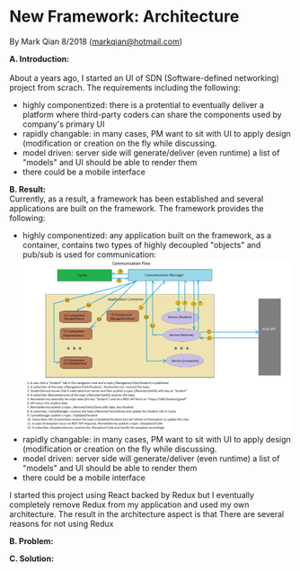 New Framework: Architecture
=================================

By Mark Qian 8/2018 (markqian@hotmail.com)

<b>A. Introduction:</b><br/>  
About a years ago, I started an UI of SDN (Software-defined networking) project from scrach. The requirements including the following:<br/>
<ul>
  <li>highly componentized: there is a protential to eventually deliver a platform where third-party coders can share the components used by company's primary UI</li>
  <li>rapidly changable: in many cases, PM want to sit with UI to apply design (modification or creation on the fly while discussing.</li>
  <li>model driven: server side will generate/deliver (even runtime) a list of "models" and UI should be able to  render them</li>
  <li>there could be a mobile interface</li>
</ul>
<b>B. Result:</b><br/> 
Currently, as a result, a framework has been established and several applications are built on the framework. The framework provides the following:<br/>
<ul>
  <li>highly componentized: any application built on the framework, as a container, contains two types of highly decoupled "objects" and pub/sub is used for communication:</li>
  <img src="https://github.com/coolshare/NewFramework-Architect/blob/master/workflow3.png"/>
  <li>rapidly changable: in many cases, PM want to sit with UI to apply design (modification or creation on the fly while discussing.</li>
  <li>model driven: server side will generate/deliver (even runtime) a list of "models" and UI should be able to  render them</li>
  <li>there could be a mobile interface</li>
</ul>

I started this project using React backed by Redux but I eventually completely remove Redux from my application and used my own architecture.
The result in the architecture aspect is that 
There are several reasons for not using Redux

<b>B. Problem:</b><br/>

<b>C. Solution:</b><br/>

